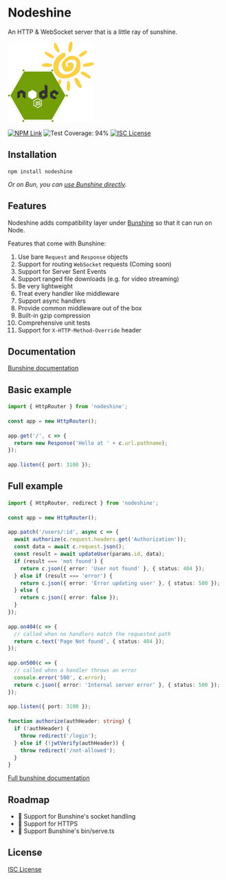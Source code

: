 # Nodeshine

An HTTP & WebSocket server that is a little ray of sunshine.

<img alt="Nodeshine Logo" src="https://github.com/kensnyder/nodeshine/raw/main/assets/nodeshine-logo.png?v=0.12.11" width="200" height="187" />

[![NPM Link](https://img.shields.io/npm/v/nodeshine?v=0.12.11)](https://npmjs.com/package/nodeshine)
![Test Coverage: 94%](https://badgen.net/static/test%20coverage/94%25/green?v=0.12.11)
[![ISC License](https://img.shields.io/npm/l/nodeshine.svg?v=0.12.11)](https://opensource.org/licenses/ISC)

## Installation

```shell
npm install nodeshine
```

_Or on Bun, you can
[use Bunshine directly](https://npmjs.com/package/bunshine)._

## Features

Nodeshine adds compatibility layer under
[Bunshine](https://npmjs.com/package/bunshine) so that it can run on Node.

Features that come with Bunshine:

1. Use bare `Request` and `Response` objects
2. Support for routing `WebSocket` requests (Coming soon)
3. Support for Server Sent Events
4. Support ranged file downloads (e.g. for video streaming)
5. Be very lightweight
6. Treat every handler like middleware
7. Support async handlers
8. Provide common middleware out of the box
9. Built-in gzip compression
10. Comprehensive unit tests
11. Support for `X-HTTP-Method-Override` header

## Documentation

[Bunshine documentation](https://github.com/kensnyder/bunshine#readme)

## Basic example

```ts
import { HttpRouter } from 'nodeshine';

const app = new HttpRouter();

app.get('/', c => {
  return new Response('Hello at ' + c.url.pathname);
});

app.listen({ port: 3100 });
```

## Full example

```ts
import { HttpRouter, redirect } from 'nodeshine';

const app = new HttpRouter();

app.patch('/users/:id', async c => {
  await authorize(c.request.headers.get('Authorization'));
  const data = await c.request.json();
  const result = await updateUser(params.id, data);
  if (result === 'not found') {
    return c.json({ error: 'User not found' }, { status: 404 });
  } else if (result === 'error') {
    return c.json({ error: 'Error updating user' }, { status: 500 });
  } else {
    return c.json({ error: false });
  }
});

app.on404(c => {
  // called when no handlers match the requested path
  return c.text('Page Not found', { status: 404 });
});

app.on500(c => {
  // called when a handler throws an error
  console.error('500', c.error);
  return c.json({ error: 'Internal server error' }, { status: 500 });
});

app.listen({ port: 3100 });

function authorize(authHeader: string) {
  if (!authHeader) {
    throw redirect('/login');
  } else if (!jwtVerify(authHeader)) {
    throw redirect('/not-allowed');
  }
}
```

[Full bunshine documentation](https://github.com/kensnyder/bunshine#readme)

## Roadmap

- 🔲 Support for Bunshine's socket handling
- 🔲 Support for HTTPS
- 🔲 Support Bunshine's bin/serve.ts

## License

[ISC License](./LICENSE.md)
